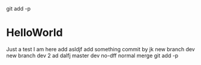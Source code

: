 git add -p
# HelloWorld
Just a test
I am here
add asldjf
add something
commit by jk
new branch dev
new branch dev 2
ad dalfj
master
dev
no-dff
normal merge
git add -p
